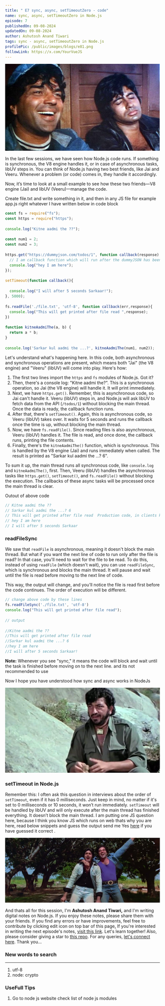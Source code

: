 ```yaml
---
title: " E7 sync, async, setTimeoutZero - code"
name: sync, async, setTimeoutZero in Node.js
episode: 7
publishedOn: 09-08-2024
updatedOn: 09-08-2024
author: Ashutosh Anand Tiwari
tags: sync - async, setTimeoutZero in Node.js
profilePic: /public/images/blogs/e81.png
followLink: https://x.com/YourVueJS
---
```

![](/public/images/blogs/e81.png)

 In the last few sessions, we have seen how Node.js code runs. If something is synchronous, the V8 engine handles it, or in case of asynchronous tasks, libUV steps in. You can think of Node.js having two best friends, like Jai and Veeru. Whenever a problem (or code) comes in, they handle it accordingly.

Now, it’s time to look at a small example to see how these two friends—V8 engine (Jai) and libUV (Veeru)—manage the code.

Create file.txt and write something in it, and then in any JS file for example app.js right whatever I have written below in code block

```jsx
const fs = require("fs");
const https = require("https");

console.log("Kitne aadmi the ??");

const num1 = 2;
const num2 = 3;

https.get("https://dummyjson.com/todos/1", function callback(response) {
  // I am callback function which will run after the dummyJSON has been read from API server
  console.log("hey I am here");
});

setTimeout(function callback(){

  console.log("I will after 5 seconds Sarkaar!");
}, 5000);

fs.readFile('./file.txt', 'utf-8', function callback(err,response){
  console.log("This will get printed after file read ",response);
})

function kitneAadmiThe(a, b) {
  return a * b;
}

console.log('Sarkar kul aadmi the ...?', kitneAadmiThe(num1, num2));
```

Let's understand what's happening here. In this code, both asynchronous and synchronous operations are present, which means both "Jai" (the V8 engine) and "Veeru" (libUV) will come into play. Here's how:

1. The first two lines import the `https` and `fs` modules of Node.js. Got it?
2. Then, there's a console log: "Kitne aadmi the?". This is a synchronous operation, so Jai (the V8 engine) will handle it. It will print immediately.
3. Next, we have `https.get()`. Remember, this is asynchronous code, so Jai can't handle it. Veeru (libUV) steps in, and Node.js will ask libUV to fetch data from the API (`/todos/1`) without blocking the main thread. Once the data is ready, the callback function runs.
4. After that, there's `setTimeout()`. Again, this is asynchronous code, so Veeru (libUV) takes over. It waits for 5 seconds and runs the callback once the time is up, without blocking the main thread.
5. Now, we have `fs.readFile()`. Since reading files is also asynchronous, Veeru (libUV) handles it. The file is read, and once done, the callback runs, printing the file contents.
6. Finally, there's the `kitneAadmiThe()` function, which is synchronous. This is handled by the V8 engine (Jai) and runs immediately when called. The result is printed as "Sarkar kul aadmi the ...? 6".

To sum it up, the main thread runs all synchronous code, like `console.log` and `kitneAadmiThe()`, first. Then, Veeru (libUV) handles the asynchronous tasks like `https.get()`, `setTimeout()`, and `fs.readFile()` without blocking the execution. The callbacks of these async tasks will be processed once the main thread is clear.

Outout of above code

```jsx
// Kitne aadmi the ??
// Sarkar kul aadmi the ...? 6
// This will get printed after file read  Production code, in clients ke saamne mat fatna 
// hey I am here
// I will after 5 seconds Sarkaar
```

### readFileSync


We saw that `readFile` is asynchronous, meaning it doesn't block the main thread. But what if you want the next line of code to run only after the file is read? In that case, you'll need to wait for the file to be read. To do this, instead of using `readFile` (which doesn't wait), you can use `readFileSync`, which is synchronous and blocks the main thread. It will pause and wait until the file is read before moving to the next line of code.

This way, the output will change, and you’ll notice the file is read first before the code continues. The order of execution will be different.

```jsx
// change above code by these lines
fs.readFileSync('./file.txt', 'utf-8')
console.log("This will get printed after file read");

// output

//Kitne aadmi the ??
//This will get printed after file read
//Sarkar kul aadmi the ...? 6
//hey I am here
//I will after 5 seconds Sarkaar!
```

**Note:** Whenever you see "sync," it means the code will block and wait until the task is finished before moving on to the next line. and its not recommended to use

Now I hope you have understood how sync and async works in NodeJs

![image.png](/public/images/blogs/e82.png)

### setTimeout in Node.js

Remember this: I often ask this question in interviews about the order of `setTimeout`, even if it has 0 milliseconds. Just keep in mind, no matter if it's set to 0 milliseconds or 10 seconds, it won’t run immediately. `setTimeout` will be handled by libUV and will only execute after the main thread has finished everything. It doesn’t block the main thread. I am putting one JS question here, because I think you know  JS which runs on web thats why you are here,  read below snippets and guess the output send me Yes  [here](https://x.com/YourVueJS)  if you have guessed it correct . 

![image.png](/public/images/blogs/e83.png)

And thats all for this session, I'm **Ashutosh Anand Tiwari,** and I'm writing digital notes on Node.js. If you enjoy these notes, please share them with your friends. If you find any errors or have improvements, feel free to contribute by clicking edit icon on top bar of this page[.](https://heyashu.in/admin) If you're interested in writing the next episode's notes, [visit this link](https://heyashu.in/admin). Let's learn together! Also, please consider giving a star to [this repo](https://github.com/ashumsd7/heyashu/tree/main/src/data). For any queries, [let's connect here](https://topmate.io/aat/1148709/pay). Thank you…

### New words to search

- - -

1. utf-8
2. node: crypto

### UseFull Tips

1. Go to node js website check list of node js modules

